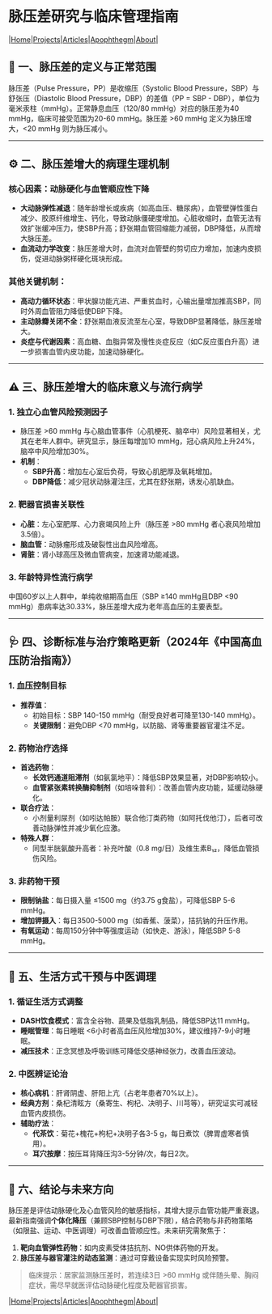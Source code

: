 # 脉压差研究与临床管理指南

|[Home](/README.md)|[Projects](/projects.md)|[Articles](/articles.md)|[Apophthegm](/apophthegm.md)|[About](/about.md)|

## 📏 一、脉压差的定义与正常范围  
脉压差（Pulse Pressure，PP）是收缩压（Systolic Blood Pressure，SBP）与舒张压（Diastolic Blood Pressure，DBP）的差值（PP = SBP - DBP），单位为毫米汞柱（mmHg）。正常静息血压（120/80 mmHg）对应的脉压差为40 mmHg，临床可接受范围为20-60 mmHg。脉压差 >60 mmHg 定义为脉压增大，<20 mmHg 则为脉压减小。  

---

## ⚙️ 二、脉压差增大的病理生理机制  
### 核心因素：动脉硬化与血管顺应性下降  
- **大动脉弹性减退**：随年龄增长或疾病（如高血压、糖尿病），血管壁弹性蛋白减少、胶原纤维增生、钙化，导致动脉僵硬度增加。心脏收缩时，血管无法有效扩张缓冲压力，使SBP升高；舒张期血管回缩能力减弱，DBP降低，从而增大脉压差。  
- **血流动力学改变**：脉压差增大时，血流对血管壁的剪切应力增加，加速内皮损伤，促进动脉粥样硬化斑块形成。  

### 其他关键机制：  
- **高动力循环状态**：甲状腺功能亢进、严重贫血时，心输出量增加推高SBP，同时外周血管阻力降低使DBP下降。  
- **主动脉瓣关闭不全**：舒张期血液反流至左心室，导致DBP显著降低，脉压差增大。  
- **炎症与代谢因素**：高血糖、血脂异常及慢性炎症反应（如C反应蛋白升高）进一步损害血管内皮功能，加速动脉硬化。  

---

## ⚠️ 三、脉压差增大的临床意义与流行病学  
### 1. **独立心血管风险预测因子**  
- 脉压差 >60 mmHg 与心脑血管事件（心肌梗死、脑卒中）风险显著相关，尤其在老年人群中。研究显示，脉压每增加10 mmHg，冠心病风险上升24%，脑卒中风险增加30%。  
- **机制**：  
  - **SBP升高**：增加左心室后负荷，导致心肌肥厚及氧耗增加。  
  - **DBP降低**：减少冠状动脉灌注压，尤其在舒张期，诱发心肌缺血。  

### 2. **靶器官损害关联性**  
- **心脏**：左心室肥厚、心力衰竭风险上升（脉压差 >80 mmHg 者心衰风险增加3.5倍）。  
- **脑血管**：动脉瘤形成及破裂性出血风险增高。  
- **肾脏**：肾小球高压及微血管病变，加速肾功能减退。  

### 3. **年龄特异性流行病学**  
中国60岁以上人群中，单纯收缩期高血压（SBP ≥140 mmHg且DBP <90 mmHg）患病率达30.33%，脉压差增大成为老年高血压的主要表型。  

---

## 🩺 四、诊断标准与治疗策略更新（2024年《中国高血压防治指南》）  
### 1. **血压控制目标**  
- **推荐值**：  
  - 初始目标：SBP 140-150 mmHg（耐受良好者可降至130-140 mmHg）。  
  - **关键限制**：避免DBP <70 mmHg，以防脑、肾等重要器官灌注不足。  

### 2. **药物治疗选择**  
- **首选药物**：  
  - **长效钙通道阻滞剂**（如氨氯地平）：降低SBP效果显著，对DBP影响较小。  
  - **血管紧张素转换酶抑制剂**（如培哚普利）：改善血管内皮功能，延缓动脉硬化。  
- **联合疗法**：  
  - 小剂量利尿剂（如吲达帕胺）联合他汀类药物（如阿托伐他汀），后者可改善动脉弹性并减少氧化应激。  
- **特殊人群**：  
  - 同型半胱氨酸升高者：补充叶酸（0.8 mg/日）及维生素B₁₂，降低血管损伤风险。  

### 3. **非药物干预**  
- **限制钠盐**：每日摄入量 ≤1500 mg（约3.75 g食盐），可降低SBP 5-6 mmHg。  
- **增加钾摄入**：每日3500-5000 mg（如香蕉、菠菜），拮抗钠的升压作用。  
- **有氧运动**：每周150分钟中等强度运动（如快走、游泳），降低SBP 5-8 mmHg。  

---

## 🌿 五、生活方式干预与中医调理  
### 1. **循证生活方式调整**  
- **DASH饮食模式**：富含全谷物、蔬果及低脂乳制品，降低SBP达11 mmHg。  
- **睡眠管理**：每日睡眠 <6小时者高血压风险增加30%，建议维持7-9小时睡眠。  
- **减压技术**：正念冥想及呼吸训练可降低交感神经张力，改善血压波动。  

### 2. **中医辨证论治**  
- **核心病机**：肝肾阴虚、肝阳上亢（占老年患者70%以上）。  
- **经典方剂**：桑杞清眩方（桑寄生、枸杞、决明子、川芎等），研究证实可减轻血管内皮损伤。  
- **辅助疗法**：  
  - **代茶饮**：菊花+槐花+枸杞+决明子各3-5 g，每日煮饮（脾胃虚寒者慎用）。  
  - **耳穴按摩**：按压耳背降压沟3-5分钟/次，每日2次。  

---

## 💎 六、结论与未来方向  
脉压差是评估动脉硬化及心血管风险的敏感指标，其增大提示血管功能严重衰退。最新指南强调**个体化降压**（兼顾SBP控制与DBP下限），结合药物与非药物策略（如限盐、运动、中医调理）可改善血管顺应性。未来研究需聚焦于：  
1. **靶向血管弹性药物**：如内皮素受体拮抗剂、NO供体药物的开发。  
2. **脉压差与器官灌注的动态监测**：通过可穿戴设备实现实时风险预警。  

> 临床提示：居家监测脉压差时，若连续3日 >60 mmHg 或伴随头晕、胸闷症状，需尽早就医评估动脉硬化程度及靶器官损害。

|[Home](/README.md)|[Projects](/projects.md)|[Articles](/articles.md)|[Apophthegm](/apophthegm.md)|[About](/about.md)|
